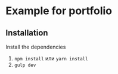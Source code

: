 # Example for portfolio

## Installation

Install the dependencies

1. `npm install` или `yarn install`
2. `gulp dev`
